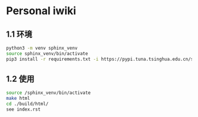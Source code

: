 # Personal iwiki

## 1.1 环境
 ```bash
python3 -m venv sphinx_venv
source sphinx_venv/bin/activate
pip3 install -r requirements.txt -i https://pypi.tuna.tsinghua.edu.cn/simple
 ```


## 1.2 使用

```bash
source /sphinx_venv/bin/activate
make html
cd ./build/html/
see index.rst
```
